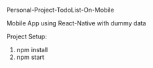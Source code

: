 Personal-Project-TodoList-On-Mobile

Mobile App using React-Native with dummy data

Project Setup:

1. npm install
2. npm start
